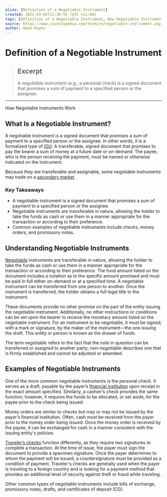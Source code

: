 ```yaml
---
alias: [Definition of a Negotiable Instrument]
created: 2021-03-02T21:36:55 (UTC +11:00)
tags: [Definition of a Negotiable Instrument, How Negotiable Instruments Work]
source: https://www.investopedia.com/terms/n/negotiable-instrument.asp
author: Adam Hayes
---
```


# Definition of a Negotiable Instrument

> ## Excerpt
> A negotiable instrument (e.g., a personal check) is a signed document that promises a sum of payment to a specified person or the assignee.

---

How Negotiable Instruments Work
## What Is a Negotiable Instrument?

A negotiable instrument is a signed document that promises a sum of payment to a specified person or the assignee. In other words, it is a formalized type of [IOU](https://www.investopedia.com/terms/i/iou.asp): A transferable, signed document that promises to pay the bearer a sum of money at a future date or on-demand. The payee, who is the person receiving the payment, must be named or otherwise indicated on the instrument.

Because they are transferable and assignable, some negotiable instruments may trade on a [secondary market](https://www.investopedia.com/terms/s/secondarymarket.asp).

### Key Takeaways

-   A negotiable instrument is a signed document that promises a sum of payment to a specified person or the assignee.
-   Negotiable instruments are transferable in nature, allowing the holder to take the funds as cash or use them in a manner appropriate for the transaction or according to their preference.
-   Common examples of negotiable instruments include checks, money orders, and promissory notes.

## Understanding Negotiable Instruments

[Negotiable](https://www.investopedia.com/terms/n/negotiable.asp) instruments are transferable in nature, allowing the holder to take the funds as cash or use them in a manner appropriate for the transaction or according to their preference. The fund amount listed on the document includes a notation as to the specific amount promised and must be paid in full either on-demand or at a specified time. A negotiable instrument can be transferred from one person to another. Once the instrument is transferred, the holder obtains a full legal title to the instrument.

These documents provide no other promise on the part of the entity issuing the negotiable instrument. Additionally, no other instructions or conditions can be set upon the bearer to receive the monetary amount listed on the negotiable instrument. For an instrument to be negotiable, it must be signed, with a mark or signature, by the maker of the instrument—the one issuing the draft. This entity or person is known as the drawer of funds.

The term _negotiable_ refers to the fact that the note in question can be transferred or assigned to another party; _non-negotiable_ describes one that is firmly established and cannot be adjusted or amended.

## Examples of Negotiable Instruments

One of the more common negotiable instruments is the personal check. It serves as a draft, payable by the payer’s [financial institution](https://www.investopedia.com/terms/f/financialinstitution.asp) upon receipt in the exact amount specified. Similarly, a cashier’s check provides the same function; however, it requires the funds to be allocated, or set aside, for the payee prior to the check being issued.

Money orders are similar to checks but may or may not be issued by the payer’s financial institution. Often, cash must be received from the payer prior to the money order being issued. Once the money order is received by the payee, it can be exchanged for cash in a manner consistent with the issuing entity's policies.

[Traveler’s checks](https://www.investopedia.com/terms/t/travelerscheck.asp) function differently, as they require two signatures to complete a transaction. At the time of issue, the payer must sign the document to provide a specimen signature. Once the payer determines to whom the payment will be issued, a countersignature must be provided as a condition of payment. Traveler's checks are generally used when the payer is traveling to a foreign country and is looking for a payment method that provides an additional level of security against theft or fraud while traveling.

Other common types of negotiable instruments include bills of exchange, promissory notes, drafts, and certificates of deposit (CD).
